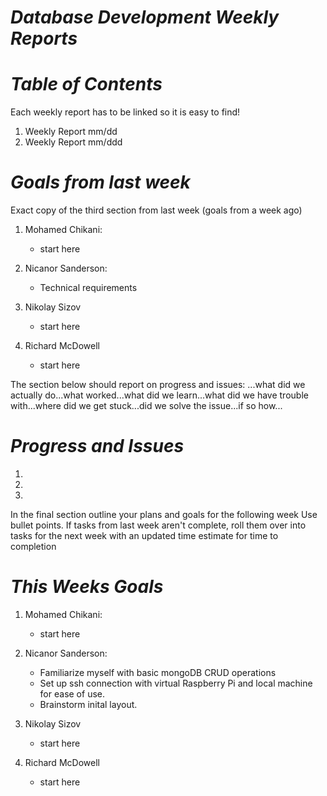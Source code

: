 # ***Database Development Weekly Reports***

# ***Table of Contents***
Each weekly report has to be linked so it is easy to find! 

1. Weekly Report mm/dd
2. Weekly Report mm/ddd

# ***Goals from last week***
Exact copy of the third section from last week (goals from a week ago)

1. Mohamed Chikani:
   + start here

2. Nicanor Sanderson:
   - Technical requirements 

3. Nikolay Sizov
   + start here
  
4. Richard McDowell
   + start here

The section below should report on progress and issues: ...what did we actually do...what worked...what did we learn...what did we have trouble with...where did we get stuck...did we solve the issue...if so how...

# ***Progress and Issues***
1. 
2. 
3. 

In the final section outline your plans and goals for the following week Use bullet points. If tasks from last week aren't complete, roll them over into tasks for the next week with an updated time estimate for time to completion
# ***This Weeks Goals***
1. Mohamed Chikani:
   + start here

2. Nicanor Sanderson:
   - Familiarize myself with basic mongoDB CRUD operations
   - Set up ssh connection with virtual Raspberry Pi and local machine for ease of use.
   - Brainstorm inital layout.

3. Nikolay Sizov
   + start here
  
4. Richard McDowell
   + start here
